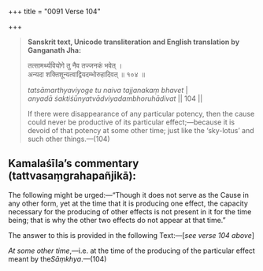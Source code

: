 +++
title = "0091 Verse 104"

+++
> **Sanskrit text, Unicode transliteration and English translation by Ganganath Jha:** 
>
> तत्सामर्थ्यवियोगे तु नैव तज्जनकं भवेत् ।  
> अन्यदा शक्तिशून्यत्वाद्वियदम्भोरुहादिवत् ॥ १०४ ॥ 
>
> *tatsāmarthyaviyoge tu naiva tajjanakaṃ bhavet* \|  
> *anyadā śaktiśūnyatvādviyadambhoruhādivat* \|\| 104 \|\| 
>
> If there were disappearance of any particular potency, then the cause could never be productive of its particular effect;—because it is devoid of that potency at some other time; just like the ‘sky-lotus’ and such other things.—(104)



## Kamalaśīla’s commentary (tattvasaṃgrahapañjikā):

The following might be urged:—“Though it does not serve as the Cause in any other form, yet at the time that it is producing one effect, the capacity necessary for the producing of other effects is not present in it for the time being; that is why the other two effects do not appear at that time.”

The answer to this is provided in the following Text:—[*see verse 104 above*]

*At some other time*,—i.e. at the time of the producing of the particular effect meant by the*Sāṃkhya*.—(104)


